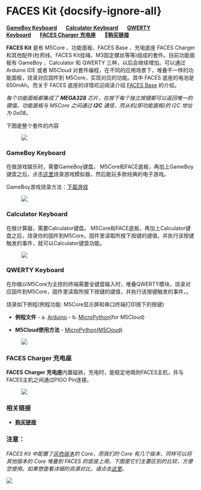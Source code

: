 # FACES Kit {docsify-ignore-all}

**[GameBoy Keyboard](#gameBoy-keyboard)**&nbsp;&nbsp;&nbsp;&nbsp;&nbsp;&nbsp;**[Calculator Keyboard](#calculator-keyboard)**&nbsp;&nbsp;&nbsp;&nbsp;&nbsp;&nbsp;**[QWERTY Keyboard](#qeerty-keyboard)**&nbsp;&nbsp;&nbsp;&nbsp;&nbsp;&nbsp;**[FACES Charger 充电座](#faces-charger-充电座)**&nbsp;&nbsp;&nbsp;&nbsp;&nbsp;&nbsp;🛒**[购买链接](https://item.taobao.com/item.htm?spm=a1z10.3-c.w4002-1172588106.15.686c425eRw6D4J&id=562810115476)**

**FACES Kit** 是有 M5Core 、功能面板、FACES Base 、充电底座 FACES Charger 和其他配件(杜邦线、FACES Kit挂绳、M3固定螺丝等等)组成的套件。目前功能面板有 GameBoy 、Calculator 和 QWERTY 三种，以后会继续增加。可以通过 Arduino IDE 或者 M5Cloud 对套件编程，在不同的应用场景下，堆叠不一样的功能面板，烧录对应固件到 M5Core，实现对应的功能。其中 FACES 底座的电池是 650mAh。而关于 FACES 底座的详情欢迎阅读介绍 [FACES Base](zh_CN/base/face_base) 的介绍。

*每个功能面板都集成了 **MEGA328** 芯片，在按下每个独立按键都可以返回唯一的键值。功能面板与 M5Core 之间通过 **I2C** 通信，而从机(即功能面板)的 I2C 地址为 0x08。*


下图是整个套件的内容

<figure>
    <img src="assets/img/product_pics/core/faces_kit/faces_kit.png">
</figure>

### GameBoy Keyboard

在做游戏娱乐时，需要GameBoy键盘。
M5Core和FACE底板，再加上GameBoy键盘之后，点击[这里](zh_CN/quick_start/faces/gameboy_burn_a_nes_game)烧录游戏模拟器，然后能玩多款经典的电子游戏。

GameBoy游戏烧录方法：[下载游戏](zh_CN/quick_start/faces/gameboy_burn_a_nes_game)

<figure>
    <img src="assets/img/product_pics/core/faces_kit/gameboy_01.png">
</figure>

### Calculator Keyboard

在做计算器，需要Calculator键盘。
M5Core和FACE底板，再加上Calculator键盘之后，烧录你的固件到M5Core，固件里读取所按下按键的键值，并执行该按键触发的事件，就可以Calculator键盘功能。

<figure>
    <img src="assets/img/product_pics/core/faces_kit/calculator.png">
</figure>

### QWERTY Keyboard

在你做以M5Core为主控的终端需要全键盘输入时，堆叠QWERTY模块，烧录对应固件到M5Core，固件里读取所按下按键的键值，并执行该按键触发的事件，。


烧录如下例程(例程功能: M5Core显示屏和串口终端打印按下的按键)

-  **例程文件** - a. [Arduino](https://github.com/m5stack/M5Stack/tree/master/examples/Modules/FACES) - b. [MicroPython](https://github.com/m5stack/M5Cloud/tree/master/examples/FACES)(for M5Cloud)

-  **M5Cloud使用方法** - [MicroPython(M5Cloud)](zh_CN/quick_start/m5core/m5stack_core_get_started_MicroPython_m5cloud)

<figure>
    <img src="assets/img/product_pics/core/faces_kit/qwerty.png">
</figure>


### FACES Charger 充电座

**FACES Charger 充电座**内置磁铁，充电时，能稳定地吸附FACES主机，并与FACES主机之间通过PIGO Pin连接。

<figure>
    <img src="assets/img/product_pics/core/faces_kit/charger.png">
</figure>

### 相关链接

- **[购买链接](https://item.taobao.com/item.htm?spm=a1z10.3-c.w4002-1172588106.15.686c425eRw6D4J&id=562810115476)**

### 注意：

*FACES Kit 中配置了[灰色版本](zh_CN/core/gray)的 Core，而我们的 Core 有几个版本，同样可以将其他版本的 Core 堆叠到 FACES 的底座上用。下图是它们主要区别的比较，方便您使用。如果想查看详细的资源对比，请点击[这里](https://github.com/m5stack/M5-Schematic/blob/master/Core/hardware_difference_between_cores_zh_CN.md)。*

<img src="assets/img/product_pics/core/core_comparison_04_zh_CN.png">
